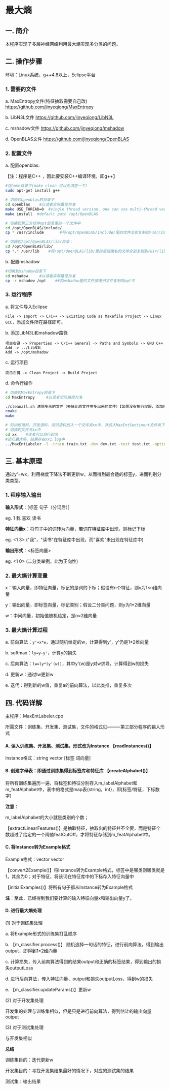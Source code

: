 # 最大熵

## 一. 简介

本程序实现了多层神经网络利用最大熵实现多分类的问题。

## 二. 操作步骤

环境：Linux系统，g++4.8以上，Eclipse平台

### 1. 需要的文件

a. MaxEntropy文件(特征抽取需要自己改)   https://github.com/jinyeqiong/MaxEntropy

b. LibN3L文件  https://github.com/jinyeqiong/LibN3L

c. mshadow文件   https://github.com/jinyeqiong/mshadow

d. OpenBLAS文件   https://github.com/jinyeqiong/OpenBLAS

### 2. 配置文件

a. 配置openblas:

【注：程序是C++ ，因此要安装C++编译环境，即g++】

```bash
#在home目录下(make clean 可以先清空一下)
sudo apt-get install g++

# 切换到openblas的目录下
cd openblas    #以读者实际路径为准
make USE_THREAD=0  #single thread version, one can use multi-thread version as well.
make install  #default path /opt/OpenBLAS

# 切换到第三方软件opt目录里的一个文件中
cd /opt/OpenBLAS/include/
cp * /usr/include       #将/opt/OpenBLAS/include/里的文件全部复制到/usr/include里

# 切换到/opt/OpenBLAS/lib/目录：
cd /opt/OpenBLAS/lib/
cp *.* /usr/lib    #将/opt/OpenBLAS/lib/里的带后缀名的文件全部复制到/usr/lib里
```

b. 配置mshadow

```bash
#切换到mshadow目录下
cd mshadow     #以读者实际路径为准
cp -r mshadow /opt    ##将mshadow里的文件按递归文件复制到opt中
```

### 3. 运行程序

a. 将文件导入Eclipse

```File -> Import -> C/C++ -> Existing Code as Makefile Project -> Linux GCC```，添加文件所在路径即可。

b. 添加LibN3L和mshadow路径

```
项目右键 -> Properties -> C/C++ General -> Paths and Symbols -> GNU C++
Add -> ../LibN3L
Add -> /opt/mshadow
```

c. 运行项目

```项目右键 -> Clean Project -> Build Project```

d. 命令行操作

```bash
# 切换到MaxEntropy目录下
cd MaxEntropy     #以读者实际路径为准

./cleanall.sh 清除多余的文件（去掉比原文件夹多出来的文件）【如果没有执行权限，添加权限设置，必要时去掉sudo试试】
cmake .
make

# 将训练语料，开发语料，测试语料放入一个文件夹xx中，并放入MaxEntSentiment文件夹下
# 切换到文件夹xx中
cd xx    #读者可以自行起名
#运行最大熵，结果存在xx1.log中
../MaxEntLabeler -l -train train.txt -dev dev.txt -test test.txt -option option.sparse >xx1.log 2>&1 &
```

## 三. 基本原理

通过y'=wx，利用梯度下降法不断更新w，从而得到最合适的标签y，进而判别分类类型。

### 1. 程序输入输出

**输入形式**：[标签 句子（分词后）] 

eg. 1 我 喜欢 读书

**特征向量x**：将句子中的词转为向量，若词在特征库中出现，则标记下标

eg. <1 3> ("我"，"读书"在特征库中出现，而"喜欢"未出现在特征库中)

**输出形式**：<标签向量>

eg. <1 0> (二分类举例，此为正向性)

### 2. 最大熵计算变量

x：输入向量，即特征向量，标记的是词的下标；假设有n个特征，则x为1×n维向量

y：输出向量，即标签向量，标记类别；假设二分类问题，则y为1*2维向量

w：中间向量，初始值随机给定，是n×2维向量

### 3. 最大熵计算过程

a. 前向算法：``` y'=x*w ```，通过随机给定的w，计算得到y'，y'仍是1*2维向量

b. softmax：``` ly=y-y' ```，计算y的损失

c. 后向算法：``` lw=ly*(y'(w)) ```，其中y'(w)是y对w求导，计算得到w的损失

d. 更新w：通过lw更新w

e. 迭代：得到新的w值，重复a的前向算法，以此类推，重复多次

## 四. 代码详解

主程序：MaxEntLabeler.cpp

所需文件：训练集、开发集、测试集，文件的格式见———第三部分程序的输入形式

#### A. 读入训练集、开发集、测试集，形式改为Instance  【readInstances()】

Instance格式：string vector<string> [标签 词向量]

#### B. 创建字母表：即通过训练集得到标签库和特征库 【createAlphabet()】

将所有训练集遍历一遍，将标签和特征分别存入m_labelAlphabet和m_featAlphabet中，表中的格式是map表{string，int}，即[标签/特征，下标数字]

**注意**：

 m_labelAlphabet的大小就是类别的个数；
 
【extractLinearFeatures()】是抽取特征，抽取出的特征并不全要，而是特征个数超过了给定的一个阈值featCutOff，才将特征存储到m_featAlphabet中。

#### C. 将Instance转为Example格式 

Example格式：vector<int> vector<int>

【convert2Example()】将Instance转为Example格式，标签中是哪类则哪类就是1，其余为0；对于特征，将该词在特征库中的下标存入特征向量中

【initialExamples()】将所有句子都从Instance转为Example格式

**注**：至此，已经得到我们要计算的输入特征向量x和输出向量y了。

#### D. 进行最大熵处理

(1) 对于训练集处理

a. 将Example形式的训练集打乱顺序

b. 【m_classifier.process()】
随机选择一句话的特征，进行前向算法，得到输出output，即得到1*2维向量

c. 计算损失，传入前向算法得到的结果output和正确的标签结果，得到输出的损失outputLoss

d. 进行后向算法，传入特征向量、output和损失outputLoss，得到w的损失

e. 【m_classifier.updateParams()】更新w

(2) 对于开发集处理

开发集的处理与训练集相似，但是只是进行前向算法，得到估计的输出向量output

(3) 对于测试集处理

与开发集相似

**总结**

训练集目的：迭代更新w

开发集目的：寻找开发集结果最好的情况下，对应的测试集的结果

测试集：输出结果





























